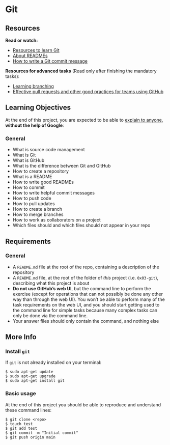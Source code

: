 # Git

<div class="well clean" id="project-description">
  <h2>Resources</h2>

<p><strong>Read or watch:</strong></p>

<ul>
<li><a href="/rltoken/rOOPwBFp4ezRunQ0G0YHYQ" title="Resources to learn Git" target="_blank">Resources to learn Git</a> </li>
<li><a href="/rltoken/4CwCa3MmQvJfXu5poTRVQw" title="About READMEs" target="_blank">About READMEs</a></li>
<li><a href="/rltoken/zkdCE4WEr9H91WlOpfNlGA" title="How to write a Git commit message" target="_blank">How to write a Git commit message</a></li>
</ul>

<p><strong>Resources for advanced tasks</strong> (Read only after finishing the mandatory tasks):</p>

<ul>
<li><a href="/rltoken/514Jj2WL9uL6wOyOYWejdA" title="Learning branching" target="_blank">Learning branching</a></li>
<li><a href="/rltoken/ZUE0eoAWDKadJd4QCQkzQg" title="Effective pull requests and other good practices for teams using GitHub" target="_blank">Effective pull requests and other good practices for teams using GitHub</a></li>
</ul>

<h2>Learning Objectives</h2>

<p>At the end of this project, you are expected to be able to <a href="/rltoken/9nDe1J66MhvFwTm9pj88WQ" title="explain to anyone" target="_blank">explain to anyone</a>, <strong>without the help of Google</strong>:</p>

<h3>General</h3>

<ul>
<li>What is source code management</li>
<li>What is Git</li>
<li>What is GitHub</li>
<li>What is the difference between Git and GitHub</li>
<li>How to create a repository</li>
<li>What is a README</li>
<li>How to write good READMEs</li>
<li>How to commit</li>
<li>How to write helpful commit messages</li>
<li>How to push code</li>
<li>How to pull updates</li>
<li>How to create a branch</li>
<li>How to merge branches</li>
<li>How to work as collaborators on a project</li>
<li>Which files should and which files should not appear in your repo</li>
</ul>

<h2>Requirements</h2>

<h3>General</h3>

<ul>
<li>A <code>README.md</code> file at the root of the repo, containing a description of the repository</li>
<li>A <code>README.md</code> file, at the root of the folder of <em>this</em> project (i.e. <code>0x03-git</code>), describing what this project is about</li>
<li><strong>Do not use GitHub’s web UI</strong>, but the command line to perform the exercise (except for operations that can not possibly be done any other way than through the web UI). You won’t be able to perform many of the task requirements on the web UI, and you should start getting used to the command line for simple tasks because many complex tasks can only be done via the command line.</li>
<li>Your answer files should only contain the command, and nothing else</li>
</ul>

<h2>More Info</h2>

<h3>Install <code>git</code></h3>

<p>If <code>git</code> is not already installed on your terminal:</p>

<pre><code>$ sudo apt-get update
$ sudo apt-get upgrade
$ sudo apt-get install git
</code></pre>

<h3>Basic usage</h3>

<p>At the end of this project you should be able to reproduce and understand these command lines:</p>

<pre><code>$ git clone &lt;repo&gt;
$ touch test
$ git add test
$ git commit -m "Initial commit"
$ git push origin main
</code></pre>

</div>
